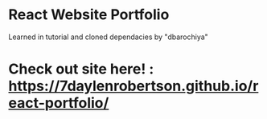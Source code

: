 # React Website Portfolio
Learned in tutorial and cloned dependacies by "dbarochiya"
# Check out site here! : https://7daylenrobertson.github.io/react-portfolio/

